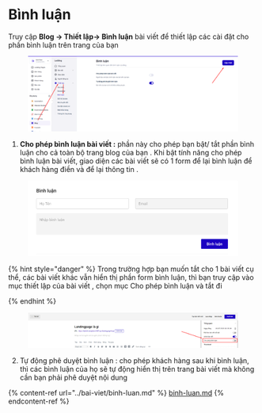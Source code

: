 # Bình luận

Truy cập **Blog -> Thiết lập-> Bình luận** bài viết để thiết lập các cài đặt cho phần bình luận trên trang của bạn&#x20;

<figure><img src="../../.gitbook/assets/image (1367).png" alt=""><figcaption></figcaption></figure>

1. **Cho phép bình luận bài viết :** phần này cho phép bạn bật/ tắt phần bình luận cho cả toàn bộ trang blog của bạn . Khi bật tính năng cho phép bình luận bài viết, giao diện các bài viết sẽ có 1 form để lại bình luận để khách hàng điền và để lại thông tin .&#x20;

<figure><img src="../../.gitbook/assets/image (810).png" alt=""><figcaption></figcaption></figure>

{% hint style="danger" %}
Trong trường hợp bạn muốn tắt cho 1 bài viết cụ thể, các bài viết khác vẫn hiển thị phần form bình luận, thì bạn truy cập vào mục thiết lập của bài viết , chọn mục Cho phép bình luận và tắt đi&#x20;


{% endhint %}

<figure><img src="../../.gitbook/assets/image (797).png" alt=""><figcaption></figcaption></figure>

2. Tự động phê duyệt bình luận : cho phép khách hàng sau khi bình luận, thì các bình luận của họ sẽ tự động hiển thị trên trang bài viết mà không cần bạn phải phê duyệt nội dung

{% content-ref url="../bai-viet/binh-luan.md" %}
[binh-luan.md](../bai-viet/binh-luan.md)
{% endcontent-ref %}

